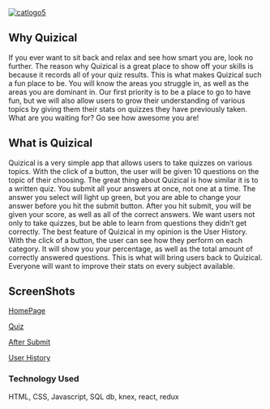 [![catlogo5](https://cloud.githubusercontent.com/assets/25944411/26743052/54b724d2-47ae-11e7-9e1e-b0e6268aadfe.png)](https://still-cliffs-73963.herokuapp.com/)
## Why Quizical
If you ever want to sit back and relax and see how smart you are, look no further. The reason why Quizical is a great place to show off your skills is because it records all of your quiz results. This is what makes Quizical such a fun place to be. You will know the areas you struggle in, as well as the areas you are dominant in. Our first priority is to be a place to go to have fun, but we will also allow users to grow their understanding of various topics by giving them their stats on quizzes they have previously taken. What are you waiting for? Go see how awesome you are!

## What is Quizical
Quizical is a very simple app that allows users to take quizzes on various topics. With the click of a button, the user will be given 10 questions on the topic of their choosing. The great thing about Quizical is how similar it is to a written quiz. You submit all your answers at once, not one at a time. The answer you select will light up green, but you are able to change your answer before you hit the submit button. After you hit submit, you will be given your score, as well as all of the correct answers. We want users not only to take quizzes, but be able to learn from questions they didn’t get correctly. The best feature of Quizical in my opinion is the User History. With the click of a button, the user can see how they perform on each category. It will show you your percentage, as well as the total amount of correctly answered questions. This is what will bring users back to Quizical. Everyone will want to improve their stats on every subject available. 

## ScreenShots
[HomePage](https://gyazo.com/a7bea66f5b1e3c6c6534687900eed947)

[Quiz](https://gyazo.com/63d9860410364cb0de944a01be80e1b2)

[After Submit](https://gyazo.com/d53d06d5d19d2d7486c5fed1f08e55a8)

[User History](https://gyazo.com/b92f47e01a3635d9ebdfed8f9ca03b50)

### Technology Used
HTML, CSS, Javascript, SQL db, knex,  react, redux




